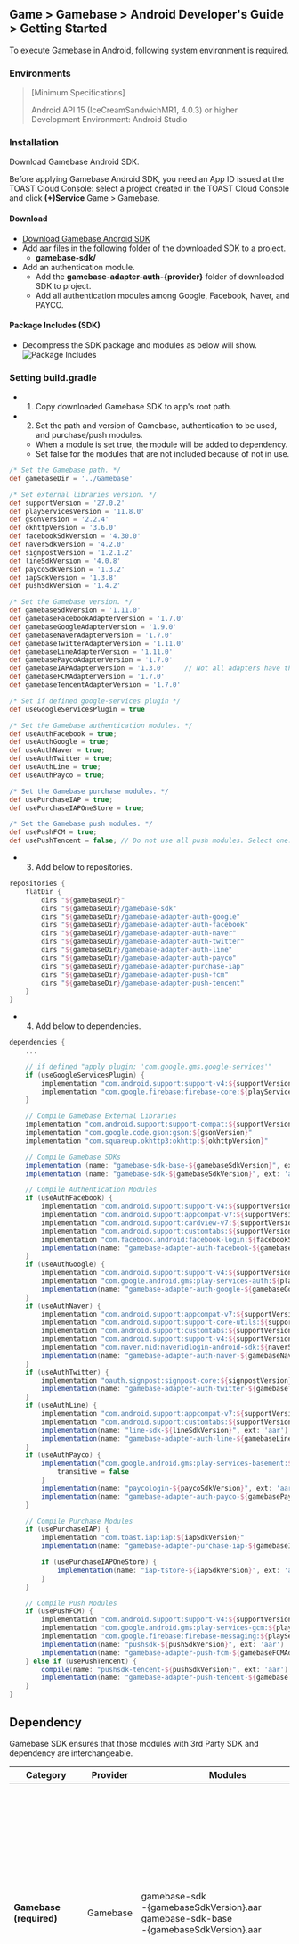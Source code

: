 ## Game > Gamebase > Android Developer's Guide > Getting Started

To execute Gamebase in Android, following system environment is required.

### Environments


> [Minimum Specifications]
>
> Android API 15 (IceCreamSandwichMR1, 4.0.3) or higher <br/>
> Development Environment: Android Studio

### Installation

Download Gamebase Android SDK.

Before applying Gamebase Android SDK, you need an App ID issued at the TOAST Cloud Console: select a project created in the TOAST Cloud Console and click **(+)Service** Game > Gamebase.

#### Download

* [Download Gamebase Android SDK](/Download/#game-gamebase)
* Add aar files in the following folder of the downloaded SDK to a project.
    * **gamebase-sdk/**
* Add an authentication module.
    * Add the **gamebase-adapter-auth-{provider}** folder of downloaded SDK to project.
    * Add all authentication modules among Google, Facebook, Naver, and PAYCO.


#### Package Includes (SDK)

* Decompress the SDK package and modules as below will show.
  ![Package Includes](http://static.toastoven.net/prod_gamebase/DevelopersGuide/aos-developers-guide-installation-001_1.5.0.png)

### Setting build.gradle

* 1) Copy downloaded Gamebase SDK to app's root path.
* 2) Set the path and version of Gamebase, authentication to be used, and purchase/push modules.
    * When a module is set true, the module will be added to dependency.
    * Set false for the modules that are not included because of not in use.

```gradle
/* Set the Gamebase path. */
def gamebaseDir = '../Gamebase'

/* Set external libraries version. */
def supportVersion = '27.0.2'
def playServicesVersion = '11.8.0'
def gsonVersion = '2.2.4'
def okhttpVersion = '3.6.0'
def facebookSdkVersion = '4.30.0'
def naverSdkVersion = '4.2.0'
def signpostVersion = '1.2.1.2'
def lineSdkVersion = '4.0.8'
def paycoSdkVersion = '1.3.2'
def iapSdkVersion = '1.3.8'
def pushSdkVersion = '1.4.2'

/* Set the Gamebase version. */
def gamebaseSdkVersion = '1.11.0'
def gamebaseFacebookAdapterVersion = '1.7.0'
def gamebaseGoogleAdapterVersion = '1.9.0'
def gamebaseNaverAdapterVersion = '1.7.0'
def gamebaseTwitterAdapterVersion = '1.11.0'
def gamebaseLineAdapterVersion = '1.11.0'
def gamebasePaycoAdapterVersion = '1.7.0'
def gamebaseIAPAdapterVersion = '1.3.0'		// Not all adapters have the same version.
def gamebaseFCMAdapterVersion = '1.7.0'
def gamebaseTencentAdapterVersion = '1.7.0'

/* Set if defined google-services plugin */
def useGoogleServicesPlugin = true

/* Set the Gamebase authentication modules. */
def useAuthFacebook = true;
def useAuthGoogle = true;
def useAuthNaver = true;
def useAuthTwitter = true;
def useAuthLine = true;
def useAuthPayco = true;

/* Set the Gamebase purchase modules. */
def usePurchaseIAP = true;
def usePurchaseIAPOneStore = true;

/* Set the Gamebase push modules. */
def usePushFCM = true;
def usePushTencent = false; // Do not use all push modules. Select one.
```

* 3) Add below to repositories.

```gradle
repositories {
    flatDir {
        dirs "${gamebaseDir}"
        dirs "${gamebaseDir}/gamebase-sdk"
        dirs "${gamebaseDir}/gamebase-adapter-auth-google"
        dirs "${gamebaseDir}/gamebase-adapter-auth-facebook"
        dirs "${gamebaseDir}/gamebase-adapter-auth-naver"
        dirs "${gamebaseDir}/gamebase-adapter-auth-twitter"
        dirs "${gamebaseDir}/gamebase-adapter-auth-line"
        dirs "${gamebaseDir}/gamebase-adapter-auth-payco"
        dirs "${gamebaseDir}/gamebase-adapter-purchase-iap"
        dirs "${gamebaseDir}/gamebase-adapter-push-fcm"
        dirs "${gamebaseDir}/gamebase-adapter-push-tencent"
    }
}
```

* 4) Add below to dependencies.

```gradle
dependencies {
    ...

    // if defined "apply plugin: 'com.google.gms.google-services'"
    if (useGoogleServicesPlugin) {
        implementation "com.android.support:support-v4:${supportVersion}"
        implementation "com.google.firebase:firebase-core:${playServicesVersion}"
    }

    // Compile Gamebase External Libraries
    implementation "com.android.support:support-compat:${supportVersion}"
    implementation "com.google.code.gson:gson:${gsonVersion}"
    implementation "com.squareup.okhttp3:okhttp:${okhttpVersion}"

    // Compile Gamebase SDKs
    implementation (name: "gamebase-sdk-base-${gamebaseSdkVersion}", ext: 'aar')
    implementation (name: "gamebase-sdk-${gamebaseSdkVersion}", ext: 'aar')

    // Compile Authentication Modules
    if (useAuthFacebook) {
        implementation "com.android.support:support-v4:${supportVersion}"
        implementation "com.android.support:appcompat-v7:${supportVersion}"
        implementation "com.android.support:cardview-v7:${supportVersion}"
        implementation "com.android.support:customtabs:${supportVersion}"
        implementation "com.facebook.android:facebook-login:${facebookSdkVersion}"
        implementation(name: "gamebase-adapter-auth-facebook-${gamebaseFacebookAdapterVersion}", ext: 'aar')
    }
    if (useAuthGoogle) {
        implementation "com.android.support:support-v4:${supportVersion}"
        implementation "com.google.android.gms:play-services-auth:${playServicesVersion}"
        implementation(name: "gamebase-adapter-auth-google-${gamebaseGoogleAdapterVersion}", ext: 'aar')
    }
    if (useAuthNaver) {
        implementation "com.android.support:appcompat-v7:${supportVersion}"
        implementation "com.android.support:support-core-utils:${supportVersion}"
        implementation "com.android.support:customtabs:${supportVersion}"
        implementation "com.android.support:support-v4:${supportVersion}"
        implementation "com.naver.nid:naveridlogin-android-sdk:${naverSdkVersion}"
        implementation(name: "gamebase-adapter-auth-naver-${gamebaseNaverAdapterVersion}", ext: 'aar')
    }
    if (useAuthTwitter) {
        implementation "oauth.signpost:signpost-core:${signpostVersion}"
        implementation(name: "gamebase-adapter-auth-twitter-${gamebaseTwitterAdapterVersion}", ext: 'aar')
    }
    if (useAuthLine) {
        implementation "com.android.support:appcompat-v7:${supportVersion}"
        implementation "com.android.support:customtabs:${supportVersion}"
        implementation(name: "line-sdk-${lineSdkVersion}", ext: 'aar')
        implementation(name: "gamebase-adapter-auth-line-${gamebaseLineAdapterVersion}", ext: 'aar')
    }
    if (useAuthPayco) {
        implementation("com.google.android.gms:play-services-basement:${playServicesVersion}") {
            transitive = false
        }
        implementation(name: "paycologin-${paycoSdkVersion}", ext: 'aar')
        implementation(name: "gamebase-adapter-auth-payco-${gamebasePaycoAdapterVersion}", ext: 'aar')
    }

    // Compile Purchase Modules
    if (usePurchaseIAP) {
        implementation "com.toast.iap:iap:${iapSdkVersion}"
        implementation(name: "gamebase-adapter-purchase-iap-${gamebaseIAPAdapterVersion}", ext: 'aar')

        if (usePurchaseIAPOneStore) {
            implementation(name: "iap-tstore-${iapSdkVersion}", ext: 'aar')
        }
    }

    // Compile Push Modules
    if (usePushFCM) {
        implementation "com.android.support:support-v4:${supportVersion}"
        implementation "com.google.android.gms:play-services-gcm:${playServicesVersion}"
        implementation "com.google.firebase:firebase-messaging:${playServicesVersion}"
        implementation(name: "pushsdk-${pushSdkVersion}", ext: 'aar')
        implementation(name: "gamebase-adapter-push-fcm-${gamebaseFCMAdapterVersion}", ext: 'aar')
    } else if (usePushTencent) {
        compile(name: "pushsdk-tencent-${pushSdkVersion}", ext: 'aar')
        implementation(name: "gamebase-adapter-push-tencent-${gamebaseTencentAdapterVersion}", ext: 'aar')
    }
}
```

## Dependency

Gamebase SDK ensures that those modules with 3rd Party SDK and dependency are interchangeable.

| Category                         | Provider        | Modules                                  | Dependencies                             |
| -------------------------------- | --------------- | ---------------------------------------- | ---------------------------------------- |
| **Gamebase<br>(required)**       | Gamebase        | gamebase-sdk<br>-{gamebaseSdkVersion}.aar<br>gamebase-sdk-base<br>-{gamebaseSdkVersion}.aar | appcompat-v7-{supportVersion}.aar<br>common-1.0.0.jar<br>common-1.0.3.jar<br>runtime-1.0.3.aar<br>support-annotations-{supportVersion}.jar<br>support-compat-{supportVersion}.aar<br>support-core-ui-{supportVersion}.aar<br>support-core-utils-{supportVersion}.aar<br>support-fragment-{supportVersion}.aar<br>support-media-compat-{supportVersion}.aar<br>support-v4-{supportVersion}.aar<br>gson-{gsonVersion}.jar<br>okhttp-{okhttpVersion}.jar<br>okio-1.11.0.jar |
| **Authentication<br>(optional)** | Google          | gamebase-adapter-auth-google<br>-{gamebaseGoogleAdapterVersion}.aar | play-services-base-{playServicesVersion}.aar<br>play-services-basement-{playServicesVersion}.aar<br>play-services-tasks-{playServicesVersion}.aar<br>play-services-auth-{playServicesVersion}.aar<br>play-services-auth-base-{playServicesVersion}.aar<br>common-1.0.0.jar<br>common-1.0.3.jar<br>runtime-1.0.3.aar<br>support-annotations-{supportVersion}.jar<br>support-compat-{supportVersion}.aar<br>support-core-ui-{supportVersion}.aar<br>support-core-utils-{supportVersion}.aar<br>support-fragment-{supportVersion}.aar<br>support-media-compat-{supportVersion}.aar<br>support-v4-{supportVersion}.aar |
|                                  | Facebook        | gamebase-adapter-auth-facebook<br>-{gamebaseFacebookAdapterVersion}.aar | facebook-core-{facebookSdkVersion}.aar<br>facebook-common-{facebookSdkVersion}.aar<br>facebook-login-{facebookSdkVersion}.aar<br>appcompat-v7-{supportVersion}.aar<br>support-vector-drawable-{supportVersion}.aar<br>animated-vector-drawable-{supportVersion}.aar<br>cardview-v7-{supportVersion}.aar<br>customtabs-{supportVersion}.aar<br>bolts-android-1.4.0.jar<br>bolts-applinks-1.4.0.jar<br>bolts-tasks-1.4.0.jar<br>common-1.0.0.jar<br>common-1.0.3.jar<br>runtime-1.0.3.aar<br>support-annotations-{supportVersion}.jar<br>support-compat-{supportVersion}.aar<br>support-core-ui-{supportVersion}.aar<br>support-core-utils-{supportVersion}.aar<br>support-fragment-{supportVersion}.aar<br>support-media-compat-{supportVersion}.aar<br>support-v4-{supportVersion}.aar |
|                                  | Naver           | gamebase-adapter-auth-naver<br>-{gamebaseNaverAdapterVersion}.aar | naveridlogin-android-sdk-{naverSdkVersion}.aar<br>animated-vector-drawable-{supportVersion}.aar<br>appcompat-v7-{supportVersion}.aar<br>customtabs-{supportVersion}.aar<br>support-vector-drawable-{supportVersion}.aar<br>common-1.0.0.jar<br>common-1.0.3.jar<br>runtime-1.0.3.aar<br>support-annotations-{supportVersion}.jar<br>support-compat-{supportVersion}.aar<br>support-core-ui-{supportVersion}.aar<br>support-core-utils-{supportVersion}.aar<br>support-fragment-{supportVersion}.aar<br>support-media-compat-{supportVersion}.aar<br>support-v4-{supportVersion}.aar |
|                                  | Twitter         | gamebase-adapter-auth-twitter-{gamebaseTwitterAdapterVersion}.aar | signpost-core-{signpostVersion}.jar |                          |
|                                  | Line            | gamebase-adapter-auth-line<br>-{gamebaseLineAdapterVersion}.aar | line-sdk-{lineSdkVersion}.aar<br>animated-vector-drawable-{supportVersion}.aar<br>appcompat-v7-{supportVersion}.aar<br>customtabs-{supportVersion}.aar<br>support-vector-drawable-{supportVersion}.aar<br>common-1.0.0.jar<br>common-1.0.3.jar<br>runtime-1.0.3.aar<br>support-annotations-{supportVersion}.jar<br>support-compat-{supportVersion}.aar<br>support-core-ui-{supportVersion}.aar<br>support-core-utils-{supportVersion}.aar<br>support-fragment-{supportVersion}.aar |
|                                  | Payco           | gamebase-adapter-auth-payco<br>-{gamebasePaycoAdapterVersion}.aar | paycologin-{paycoSdkVersion}.aar<br>play-services-base-{playServicesVersion}.aar<br>play-services-basement-{playServicesVersion}.aar<br>gson-{gsonVersion}.jar |
| **Purchase<br>(optional)**       | IAP             | gamebase-adapter-purchase-iap<br>-{gamebaseIAPAdapterVersion}.aar | iap-{iapSdkVersion}.aar<br>mobill-core-{iapSdkVersion}.aar<br>gson-{gsonVersion}.jar<br>okhttp-1.5.4.jar<br>* okhttp-1.5.4.jar는 gamebase sdk가 사용하는 okhttp-3.x 와는 다른, IAP SDK가 사용하는 모듈입니다.|
|                                  | IAP - ONE store |                                          | iap-tstore-{iapSdkVersion}.aar<br>* ONE store 사용 시 추가해야 합니다. |
| **Push<br>(optional)**           | FCM             | gamebase-adapter-push-fcm<br>-{gamebaseFCMAdapterVersion}.aar  | pushsdk-{pushSdkVersion}.aar<br>firebase-common-{playServicesVersion}.jar<br>firebase-iid-{playServicesVersion}.jar<br>firebase-messaging-{playServicesVersion}.aar<br>play-services-base-{playServicesVersion}.aar<br>play-services-basement-{playServicesVersion}.aar<br>play-services-gcm-{playServicesVersion}.aar<br>play-services-iid-{playServicesVersion}.aar<br>play-services-tasks-{playServicesVersion}.aar<br>common-1.0.0.jar<br>common-1.0.3.jar<br>runtime-1.0.3.aar<br>support-annotations-{supportVersion}.jar<br>support-compat-{supportVersion}.aar<br>support-core-ui-{supportVersion}.aar<br>support-core-utils-{supportVersion}.aar<br>support-fragment-{supportVersion}.aar<br>support-media-compat-{supportVersion}.aar<br>support-v4-{supportVersion}.aar |
|                                  | Tencent         | gamebase-adapter-push-tencent<br>-{gamebaseTencentAdapterVersion}.aar | pushsdk-tencent-{pushSdkVersion}.aar |

* "Required" refers to the modules that must be included.
* "Optional" refers to the modules that must be included when specific functions are in need.
* Need to include only one of the duplicate modules in Dependency.

## 3rd-Party Provider SDK Guide

* [Facebook for developers](https://developers.facebook.com/docs/android)
* [Google APIs for Android](https://developers.google.com/android/guides/overview)
* [Naver for developers](https://developers.naver.com/docs/login/android/)
* [Line for developers](https://developers.line.me/en/docs/line-login/android/integrate-line-login/)
* [PaycoID SDK for developers](https://developers.payco.com/guide/development/apply/android)

## API Reference

API Reference is included in SDK.

## API Deprecate Governance

Gamebase에서 더 이상 지원하지 않는 API는 Deprecate 처리합니다.
Deprecated 된 API는 다음 조건 충족 시 사전 공지 없이 삭제될 수 있습니다.
* 5회 이상의 마이너 버전 업데이트
	* Gamebase Version Format - XX.YY.ZZ
		* XX : Major
		* YY : Minor
		* ZZ : Hotfix
* 최소 5개월 경과

